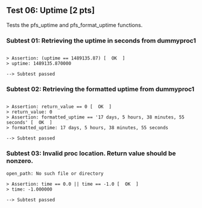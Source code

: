 ## Test 06: Uptime [2 pts]

Tests the pfs_uptime and pfs_format_uptime functions.

### Subtest 01: Retrieving the uptime in seconds from dummyproc1
```

> Assertion: (uptime == 1489135.87) [  OK  ]
> uptime: 1489135.870000

--> Subtest passed
```

### Subtest 02: Retrieving the formatted uptime from dummyproc1
```

> Assertion: return_value == 0 [  OK  ]
> return_value: 0
> Assertion: formatted_uptime == '17 days, 5 hours, 38 minutes, 55 seconds' [  OK  ]
> formatted_uptime: 17 days, 5 hours, 38 minutes, 55 seconds

--> Subtest passed
```

### Subtest 03: Invalid proc location. Return value should be nonzero.
```
open_path: No such file or directory

> Assertion: time == 0.0 || time == -1.0 [  OK  ]
> time: -1.000000

--> Subtest passed
```

